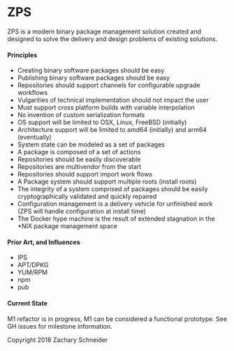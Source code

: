 ZPS
===

ZPS is a modern binary package management solution created and designed to solve the delivery and design problems of existing solutions.

#### Principles

- Creating binary software packages should be easy
- Publishing binary software packages should be easy
- Repositories should support channels for configurable upgrade workflows
- Vulgarities of technical implementation should not impact the user
- Must support cross platform builds with variable interpolation
- No invention of custom serialization formats
- OS support will be limited to OSX, Linux, FreeBSD (initially)
- Architecture support will be limited to amd64 (initially) and arm64 (eventually)
- System state can be modeled as a set of packages
- A package is composed of a set of actions
- Repositories should be easily discoverable
- Repositories are multivendor from the start
- Repositories should support import work flows
- A Package system should support multiple roots (install roots)
- The integrity of a system comprised of packages should be easily cryptographically validated and quickly repaired
- Configuration management is a delivery vehicle for unfinished work (ZPS will handle configuration at install time)
- The Docker hype machine is the result of extended stagnation in the *NIX package management space

#### Prior Art, and Influences

- IPS
- APT/DPKG
- YUM/RPM
- npm
- pub

#### Current State

M1 refactor is in progress, M1 can be considered a functional prototype. See GH issues for milestone information.

Copyright 2018 Zachary Schneider
